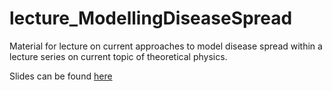 # lecture_ModellingDiseaseSpread
Material for lecture on current approaches to model disease spread within a lecture series on current topic of theoretical physics.

Slides can be found [here](https://zierenberg.github.io/lecture_ModellingDiseaseSpread/slides/)

